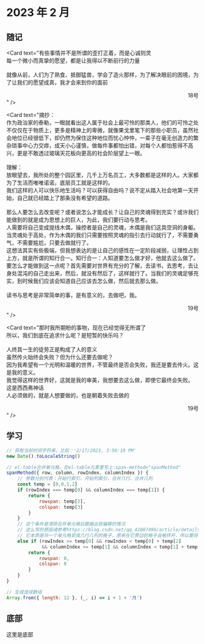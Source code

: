 # 2023 年 2 月

<script setup>
  import Card from '../components/card.vue'
  import Cover from '../components/cover.vue'
</script>

<!-- ![世界为你闪烁](https://xxx "封面") -->

<Cover
url="https://images.unsplash.com/photo-1675937695032-e0ef7f5c1644?ixlib=rb-4.0.3&ixid=MnwxMjA3fDB8MHxwaG90by1wYWdlfHx8fGVufDB8fHx8&auto=format&fit=crop&w=1932&q=80"
alt="世界为你闪烁">
</Cover>

## 随记

<Card text="一个人要是领悟到他的每一个白昼，不过是另一个夜晚，领悟到他的两只眼睛等于别人的一只眼睛，那么他就会奋力去求索真正的白昼。" />

<Card text="鸟为什么会飞？<br>
本能吗？<br>
还是想要飞？<br>
鸟为什么想要飞？<br>
无法因为想要，就能够做到。他们必须飞上天际。" />

<Card text="倘若将时间的刻度向后拨动千年，他们当中的每一个人，都将作为文明的先驱，以不同的方式被历史长久地铭记。"/>

<Card text="智度贯穿古今的先贤，他们被如此称呼着。<br>
在那时它所拥有的，并非是向神明祈求后得到的双翼。" />

<Card text="一个人的性格，就是<strong>他的</strong>命运？<br><br>
他选择了一颗卓越的头脑，一颗值得跟随的心灵，听从对方的安排，把对方的命运当作自己的命运。"/>

<Card text="世界上只存在一种理想，践踏他人的理想<br>
任何一种理想，都非得践踏过他人的理想之后才有可能实现<br>
而他们的理想，是希望自己的理想得到践踏<br>
世界运转的规则，事实上是由他们来维系的"/>

<Card text="作为这百年间人智的顶点，在思考了一生之后，你能给出的答案又是什么？<br><br>
有些人的飞翔，正是为了坠落。<br>
在他很小的时候，就亲口这样说过——我将飞上天际，并且以坠落迎接自己的胜利。<br>
我飞到了太阳的面前——没有任何人到达过的地方。<br><br>
所以伊卡洛斯的理想根本不是逃离那座岛，他的理想是接近太阳，并且甘愿以坠落来结束自己的生命。<br><br>
所以，或许也有人能够将我跨越。这就是所谓的让他人践踏自己的理想，让后人超越自己。这是另一种英雄，他们期待着自己被跨越（践踏），而他们推动着人类文明的进步。" />

<Card text="鸟为什么会飞？<br><br>
因为它们曾经见到过，最初的鸟以一颗高贵如月的心脏，试图触摸天顶，却坠亡在了地面上。是因为被英雄激励。<br><br>
因为它们曾经见到过，后来的鸟同样做出类似的尝试，并且越飞越高。<br>
所以此刻，鸟才仍然盘旋于天际。" />

<Card text="第一类英雄是大家熟知的那一类，第二类英雄就是最初的鸟。<br>
第二类英雄之后会不断涌现出第一类英雄，所以，他才伟大。<br><br>
伊卡洛斯也是第二类英雄，他的坠落是飞行的成果，是另一种胜利，因为在他之后，会有无数的伊卡洛斯会飞起来。<br>
说起来，伊卡洛斯就是最初的那只鸟啊。<br><br>
凯文的看法：伊卡洛斯是为了夺走所有人的光芒，如果有人想夺回光芒，那么他就必须飞的比伊卡洛斯高。" />

<Card text="他是他们这群人当中最高贵的一个罗马人：<br>
所有的这些阴谋家中，<br>
只有他——<br>
只有他不是因为嫉妒那伟大的凯撒<br>
只有他是出于一种朴素的公义<br>
他为了大众的利益，最终参加了他们的阵线。<br>
他一生纯良，交织在他身上的一切，可以使上天也肃然起敬。并向全世界说——这是一个大写的人！" />

<Card text="即使未来不能改变，我也要自己决定到达那个结果的过程" />
<Card text="妈妈，我将变成萤火虫<br><br>在这份伟大的事业中，我的牺牲微不足道，但——至少能够为未来的黑暗照亮那么一瞬，尽管那道光芒只有萤火虫一般亮。" />
<Card text="她手中的影子猛烈地燃烧了起来，仿佛能照亮整个梦境空间<br>
头顶，是绮丽地夜空，曳动的群星<br>
脚下，是微凉地水面，梦幻的倒影<br>
那是她从未见过的景致<br>
仿佛一切人类心向往之的美好，都汇聚在了这里<br><br>
事情是自然而然地发生，就如同夜幕降临，白日西沉<br>
事情的结束亦是如此<br><br>
有些毒药毒性难解，要了解其性质，你就得自己中毒<br>
有些疾病病理难知，要理解其实质，你必须罹患此病<br>
有人说，要学会观察，必先直视混沌<br>
所以我闭上双眼<br>
有人说，要懂得聆听，必先置于凝寂<br>
所以我屏断杂音<br>
有人说，要通晓未来，必先活在当下<br>
所以我脚踏实地<br>
有人说，要获得一切，必先剥夺一切<br>
所以我做出改变
<div style='text-align:right'>18号</div>" />

<Card text="有些事情并不是所谓的歪打正着，而是心诚则灵<br>
每一个微小而真挚的愿望，都是让我得以不断前行的力量<br><br>
就像从前，人们为了熟食、抵御猛兽，学会了造火那样，为了解决眼前的困境，为了让我们的愿望成真，我才会来到你的面前<br>
<div style='text-align:right'>18号</div>" />
<Card text="成为劈向大树的闪电，为人类带来火种<br>
世界赋予了我们生命<br>
但只有将它燃烧，我们才能得到自己的价值（它：指生命）
<div style='text-align:right'>18号</div>" />
<Card text="于是留下了火焰
<div style='text-align:right'>18号</div>" />

<Card text="摘抄：<br>作为政治家的泰勒，一眼就看出这人属于社会上最可怜的那类人，他们的可怜之处不仅仅在于物质上，更多是精神上的卑微，就像果戈里笔下的那些小职员，虽然社会地位已经很低下，却仍然为保住这种地位而忧心忡忡，一辈子在毫无创造力的繁杂琐事中心力交瘁，成天小心谨慎，做每件事都怕出错，对每个人都怕惹得不高兴，更是不敢透过玻璃天花板向更高的社会阶层望上一眼。<br><br>
理解：<br>放眼望去，我所处的整个园区里，几千上万名员工，大多数都是这样的人。大家都为了生活而唯唯诺诺，底层员工就是这样的。<br>我们这样的人可以快乐地生活吗？可以获得自由吗？说不定从踏入社会地第一天开始，自己就已经踏上了那条没有希望的道路。<br><br>那么人要怎么去改变呢？或者说怎么才能成长？让自己的灵魂得到充实？或许我们能做到的就是成为思想上的巨人，为此，我们要行动与思考。<br>人需要将自己变成提线木偶，操控者是自己的灵魂，木偶是我们这具空洞的身躯。当灵魂处于高处，作为木偶的我们只需要按照灵魂的指引去行动就行了，不需要勇气，不需要尴尬，只要去做就行了。<br>这想法其实有些极端，但我想表达的是让自己的感性在一定阶段减弱，让理性占到上方，就是所谓的知行合一。知行合一：人知道要怎么做才好，他就去这么做了。<br>要怎么才能做到这一点呢？首先需要对世界有充分的了解，去读书，去思考，去让身处混沌的自己走出来，然后，就没有然后了，这样就行了。当我们的灵魂足够充实，到时候我们应该会知道自己应该去怎么做，然后就去那么做。<br><br>读书与思考是非常简单的事，是有意义的，去做吧，我。
<div style='text-align:right'>19号</div>" />

<Card text="那时我所期盼的事物，现在已经觉得无所谓了<br>
所以，我们到底在追求什么呢？是短暂的快乐吗？<br><br>
人终其一生的徒劳正是构成了人的意义<br>
虽然传火始终会失败？但为什么还要去做呢？<br>
因为我希望有一个光明和温暖的世界，不管最终是否会失败，我还是要去传火。这是我的意义。<br>
我觉得这样的世界好，这就是我的审美，我想要去这么做，即使它最终会失败。<br>
这是西西弗神话<br>
人必须做的，就是人想要做的，也是朝着失败去做的
<div style='text-align:right'>19号</div>" />
<Card text="事情做成什么样，是我的事情<br>
世界怎么接受，是世界的事情<br>
和上面的一样，即使事情最终会失败，但是因为我想要做，所以我要去做" />

## 学习

```javascript
// 获取当前时间字符串，比如：'2/17/2023, 3:56:19 PM'
new Date().toLocaleString()
```

```javascript
// el-table合并单元格，在el-table元素里写上:span-method="spanMethod"
spanMethod({ row, column, rowIndex, columnIndex }) {
    // 参数分别代表：开始行索引、开始列索引、合并几行、合并几列
    const temp = [0,0,1,2]
    if (rowIndex === temp[0] && columnIndex === temp[1]) {
        return {
            rowspan: temp[2],
            colspan: temp[3]
        }
    }
    // 这个条件是清除合并单元格后数据出现偏移的情况
    // 这么写的原因请参考https://blog.csdn.net/qq_42887496/article/details/124047061
	// 它本质是将一个单元格变成几行几列的格子，原来在它旁边的格子会被挤开，所以要将被挤开的格子删掉
    else if (rowIndex >= temp[0] && rowIndex < temp[0] + temp[2]
             && columnIndex >= temp[1] && columnIndex < temp[1] + temp[3]) {
        return {
            rowspan: 0,
            colspan: 0
        }
    }
}
```

```javascript
// 生成连续数组
Array.from({ length: 12 }, (_, i) => i + 1 + '月')
```



## 底部

这里是底部
